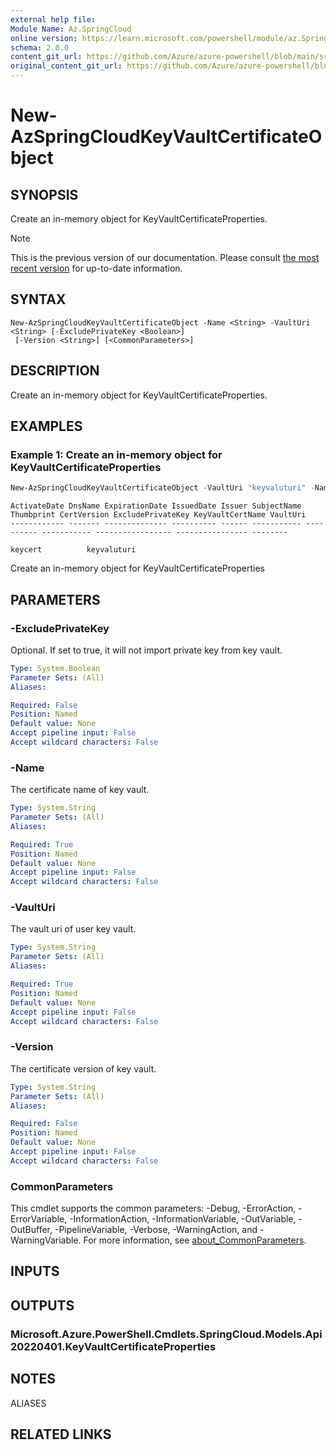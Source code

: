 ```yaml
---
external help file:
Module Name: Az.SpringCloud
online version: https://learn.microsoft.com/powershell/module/az.SpringCloud/new-AzSpringCloudKeyVaultCertificateObject
schema: 2.0.0
content_git_url: https://github.com/Azure/azure-powershell/blob/main/src/SpringCloud/help/New-AzSpringCloudKeyVaultCertificateObject.md
original_content_git_url: https://github.com/Azure/azure-powershell/blob/main/src/SpringCloud/help/New-AzSpringCloudKeyVaultCertificateObject.md
---
```


# New-AzSpringCloudKeyVaultCertificateObject

## SYNOPSIS
Create an in-memory object for KeyVaultCertificateProperties.

> [!NOTE]
>This is the previous version of our documentation. Please consult [the most recent version](/powershell/module/az.springcloud/new-azspringcloudkeyvaultcertificateobject) for up-to-date information.

## SYNTAX

```
New-AzSpringCloudKeyVaultCertificateObject -Name <String> -VaultUri <String> [-ExcludePrivateKey <Boolean>]
 [-Version <String>] [<CommonParameters>]
```

## DESCRIPTION
Create an in-memory object for KeyVaultCertificateProperties.

## EXAMPLES

### Example 1: Create an in-memory object for KeyVaultCertificateProperties
```powershell
New-AzSpringCloudKeyVaultCertificateObject -VaultUri "keyvaluturi" -Name 'keycert'
```

```output
ActivateDate DnsName ExpirationDate IssuedDate Issuer SubjectName Thumbprint CertVersion ExcludePrivateKey KeyVaultCertName VaultUri
------------ ------- -------------- ---------- ------ ----------- ---------- ----------- ----------------- ---------------- --------
                                                                                                           keycert          keyvaluturi
```

Create an in-memory object for KeyVaultCertificateProperties

## PARAMETERS

### -ExcludePrivateKey
Optional.
If set to true, it will not import private key from key vault.

```yaml
Type: System.Boolean
Parameter Sets: (All)
Aliases:

Required: False
Position: Named
Default value: None
Accept pipeline input: False
Accept wildcard characters: False
```

### -Name
The certificate name of key vault.

```yaml
Type: System.String
Parameter Sets: (All)
Aliases:

Required: True
Position: Named
Default value: None
Accept pipeline input: False
Accept wildcard characters: False
```

### -VaultUri
The vault uri of user key vault.

```yaml
Type: System.String
Parameter Sets: (All)
Aliases:

Required: True
Position: Named
Default value: None
Accept pipeline input: False
Accept wildcard characters: False
```

### -Version
The certificate version of key vault.

```yaml
Type: System.String
Parameter Sets: (All)
Aliases:

Required: False
Position: Named
Default value: None
Accept pipeline input: False
Accept wildcard characters: False
```

### CommonParameters
This cmdlet supports the common parameters: -Debug, -ErrorAction, -ErrorVariable, -InformationAction, -InformationVariable, -OutVariable, -OutBuffer, -PipelineVariable, -Verbose, -WarningAction, and -WarningVariable. For more information, see [about_CommonParameters](http://go.microsoft.com/fwlink/?LinkID=113216).

## INPUTS

## OUTPUTS

### Microsoft.Azure.PowerShell.Cmdlets.SpringCloud.Models.Api20220401.KeyVaultCertificateProperties

## NOTES

ALIASES

## RELATED LINKS

